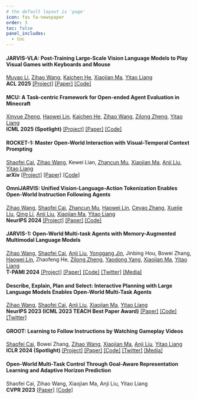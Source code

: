 ```yaml
---
# the default layout is 'page'
icon: fas fa-newspaper
order: 3
toc: false
panel_includes:
  - toc
---
```


#### JARVIS-VLA: Post-Training Large-Scale Vision Language Models to Play Visual Games with Keyboards and Mouse
[Muyao Li](https://muyaoli-jimo.github.io), [Zihao Wang](https://zhwang4ai.github.io/), [Kaichen He](https://zhwang4ai.github.io/), [Xiaojian Ma](https://jeasinema.github.io), [Yitao Liang](https://scholar.google.com/citations?user=KVzR1XEAAAAJ&hl=en)\
**ACL 2025** [[Project]](https://craftjarvis.github.io/JarvisVLA/) [[Paper]](https://craftjarvis.github.io/JarvisVLA/files/JARVIS_VLA_paper.pdf) [[Code]](https://github.com/CraftJarvis/JarvisVLA)

#### MCU: A Task-centric Framework for Open-ended Agent Evaluation in Minecraft
[Xinyue Zheng](https://craftjarvis.github.io/MCU/), [Haowei Lin](https://linhaowei1.github.io/), [Kaichen He](https://craftjarvis.github.io/MCU/), [Zihao Wang](https://zhwang4ai.github.io/), [Zilong Zheng](https://craftjarvis.github.io/MCU/), [Yitao Liang](https://web.cs.ucla.edu/~yliang/)\
**ICML 2025 (Spotlight)** [[Project]](https://craftjarvis.github.io/MCU/) [[Paper]](https://arxiv.org/pdf/2310.08367.pdf) [[Code]](https://github.com/CraftJarvis/MCU)

#### ROCKET-1: Master Open-World Interaction with Visual-Temporal Context Prompting
[Shaofei Cai](https://phython96.github.io/), [Zihao Wang](https://zhwang4ai.github.io/), Kewei Lian, [Zhancun Mu](https://zhancunmu.owlstown.net/), [Xiaojian Ma](https://web.cs.ucla.edu/~xm/), [Anji Liu](https://liuanji.github.io/), [Yitao Liang](https://web.cs.ucla.edu/~yliang/)\
**arXiv** [[Project]](https://craftjarvis.github.io/ROCKET-1/) [[Paper]](https://arxiv.org/pdf/2410.17856) [[Code]](https://github.com/CraftJarvis/ROCKET-1) 

#### OmniJARVIS: Unified Vision-Language-Action Tokenization Enables Open-World Instruction Following Agents
[Zihao Wang](https://zhwang4ai.github.io/), [Shaofei Cai](https://phython96.github.io/), [Zhancun Mu](https://zhancunmu.owlstown.net/), [Haowei Lin](https://linhaowei1.github.io/), [Ceyao Zhang](https://scholar.google.com/citations?user=OadTFGMAAAAJ&hl=zh-CN&oi=ao), [Xuejie Liu](https://scholar.google.com/citations?user=vxqpWKUAAAAJ&hl=zh-CN), [Qing Li](https://scholar.google.com.sg/citations?user=iwdFZBEAAAAJ&hl=en), [Anji Liu](https://liuanji.github.io/), [Xiaojian Ma](https://web.cs.ucla.edu/~xm/), [Yitao Liang](https://web.cs.ucla.edu/~yliang/)\
**NeurIPS 2024** [[Project]](https://craftjarvis.github.io/OmniJARVIS/) [[Paper]](https://arxiv.org/pdf/2407.00114.pdf) [[Code]](https://github.com/CraftJarvis/OmniJARVIS) 

#### JARVIS-1: Open-World Multi-task Agents with Memory-Augmented Multimodal Language Models
[Zihao Wang](https://zhwang4ai.github.io/), [Shaofei Cai](https://phython96.github.io/), [Anji Liu](https://liuanji.github.io/), [Yonggang Jin](https://scholar.google.com/citations?user=mLLA1P0AAAAJ&hl=en), Jinbing Hou, Bowei Zhang, [Haowei Lin](https://linhaowei1.github.io/), Zhaofeng He, [Zilong Zheng](https://zilongzheng.github.io/), [Yaodong Yang](https://www.yangyaodong.com/), [Xiaojian Ma](https://web.cs.ucla.edu/~xm/), [Yitao Liang](https://web.cs.ucla.edu/~yliang/)\
**T-PAMI 2024** [[Project]](https://craftjarvis.github.io/JARVIS-1/) [[Paper]](https://arxiv.org/pdf/2311.05997.pdf) [[Code]](https://github.com/CraftJarvis/JARVIS1)  [[Twitter]](https://twitter.com/jeasinema/status/1723900032653643796) [[Media]](https://mp.weixin.qq.com/s/4SyX4QCdu9rBptRvOQIwXg)

#### Describe, Explain, Plan and Select: Interactive Planning with Large Language Models Enables Open-World Multi-Task Agents
[Zihao Wang](https://zhwang4ai.github.io/), [Shaofei Cai](https://phython96.github.io/), [Anji Liu](https://liuanji.github.io/), [Xiaojian Ma](https://web.cs.ucla.edu/~xm/), [Yitao Liang](https://web.cs.ucla.edu/~yliang/)\
**NeurIPS 2023 (ICML 2023 TEACH Best Paper Award)** [[Paper]](https://arxiv.org/pdf/2302.01560.pdf) [[Code]](https://github.com/CraftJarvis/MC-Planner) [[Twitter]](https://twitter.com/jeasinema/status/1622428535897067521)

#### GROOT: Learning to Follow Instructions by Watching Gameplay Videos
[Shaofei Cai](https://phython96.github.io/), Bowei Zhang, [Zihao Wang](https://zhwang4ai.github.io/), [Xiaojian Ma](https://web.cs.ucla.edu/~xm/), [Anji Liu](https://web.cs.ucla.edu/~yliang/), [Yitao Liang](https://web.cs.ucla.edu/~yliang/)\
**ICLR 2024 (Spotlight)** [[Project]](https://craftjarvis.github.io/GROOT/) [[Paper]](https://arxiv.org/pdf/2310.08235.pdf) [[Code]](https://github.com/CraftJarvis/GROOT) [[Twitter]](https://twitter.com/jeasinema/status/1712526192665047493) [[Media]](https://mp.weixin.qq.com/s/IqIRxFYDpCi3_Iy1FUg9DQ)

#### Open-World Multi-Task Control Through Goal-Aware Representation Learning and Adaptive Horizon Prediction
Shaofei Cai, Zihao Wang, Xiaojian Ma, Anji Liu, Yitao Liang\
**CVPR 2023** [[Paper]](https://arxiv.org/pdf/2301.10034.pdf) [[Code]](https://github.com/CraftJarvis/MC-Controller)

